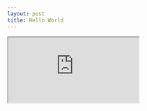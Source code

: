```yaml
---
layout: post
title: Hello World
---
```


<iframe src="https://docs.google.com/spreadsheets/d/e/2PACX-1vTwgxUqENNfQZQj4vrUmVf_odg8HwGUiPX5LRfF3ERtOk4qiXyeki3A-mifrvUaaTYxNiHWcmBGVuPr/pubhtml?widget=true&amp;headers=false"></iframe>

